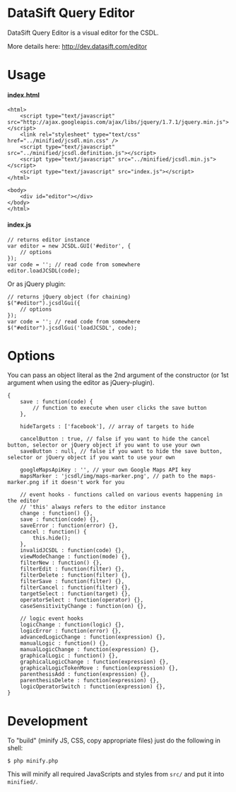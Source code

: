 DataSift Query Editor
======

DataSift Query Editor is a visual editor for the CSDL.

More details here: http://dev.datasift.com/editor

Usage
======

#### index.html
    <html>
        <script type="text/javascript" src="http://ajax.googleapis.com/ajax/libs/jquery/1.7.1/jquery.min.js"></script>
	    <link rel="stylesheet" type="text/css" href="../minified/jcsdl.min.css" />
	    <script type="text/javascript" src="../minified/jcsdl.definition.js"></script>
	    <script type="text/javascript" src="../minified/jcsdl.min.js"></script>
	    <script type="text/javascript" src="index.js"></script>
	</html>

    <body>
        <div id="editor"></div>
    </body>
    </html>

#### index.js

	// returns editor instance
    var editor = new JCSDL.GUI('#editor', {
    	// options
    });
    var code = ''; // read code from somewhere
    editor.loadJCSDL(code);

Or as jQuery plugin:

	// returns jQuery object (for chaining)
    $("#editor").jcsdlGui({
    	// options
    });
    var code = ''; // read code from somewhere
    $("#editor").jcsdlGui('loadJCSDL', code);

Options
======

You can pass an object literal as the 2nd argument of the constructor (or 1st argument when using the editor as jQuery-plugin).

    {
    	save : function(code) {
    		// function to execute when user clicks the save button
    	},

    	hideTargets : ['facebook'], // array of targets to hide
    	
    	cancelButton : true, // false if you want to hide the cancel button, selector or jQuery object if you want to use your own
    	saveButton : null, // false if you want to hide the save button, selector or jQuery object if you want to use your own
    	
    	googleMapsApiKey : '', // your own Google Maps API key
    	mapsMarker : 'jcsdl/img/maps-marker.png', // path to the maps-marker.png if it doesn't work for you

    	// event hooks - functions called on various events happening in the editor
    	// 'this' always refers to the editor instance
    	change : function() {},
        save : function(code) {},
        saveError : function(error) {},
        cancel : function() {
            this.hide();
        },
        invalidJCSDL : function(code) {},
        viewModeChange : function(mode) {},
        filterNew : function() {},
        filterEdit : function(filter) {},
        filterDelete : function(filter) {},
        filterSave : function(filter) {},
        filterCancel : function(filter) {},
        targetSelect : function(target) {},
        operatorSelect : function(operator) {},
        caseSensitivityChange : function(on) {},

        // logic event hooks
        logicChange : function(logic) {},
        logicError : function(error) {},
        advancedLogicChange : function(expression) {},
        manualLogic : function() {},
        manualLogicChange : function(expression) {},
        graphicalLogic : function() {},
        graphicalLogicChange : function(expression) {},
        graphicalLogicTokenMove : function(expression) {},
        parenthesisAdd : function(expression) {},
        parenthesisDelete : function(expression) {},
        logicOperatorSwitch : function(expression) {},
    }


Development
======

To "build" (minify JS, CSS, copy appropriate files) just do the following in shell:

	$ php minify.php

This will minify all required JavaScripts and styles from `src/` and put it into `minified/`.